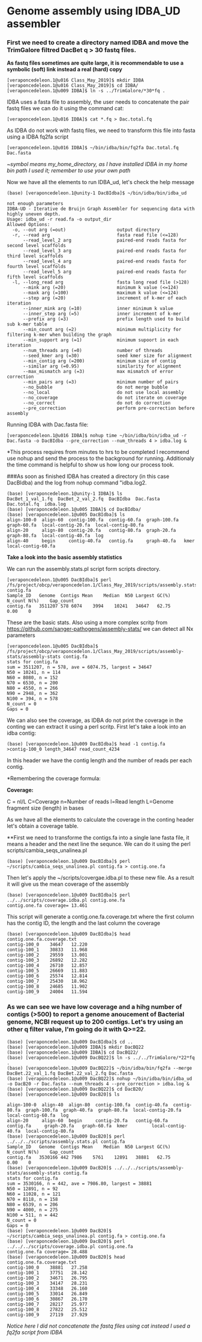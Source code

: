 # Genome assembly using IDBA_UD assembler

### First we need to create a directory named IDBA and move the TrimGalore filtred DacBet q > 30 fastq files.
**As fastq files sometimes are quite large, it is recommendable to use a symbolic (soft) link instead a real (hard) copy**
```console
[veraponcedeleon.1@u016 Class_May_2019]$ mkdir IDBA
[veraponcedeleon.1@u016 Class_May_2019]$ cd IDBA/
[veraponcedeleon.1@u009 IDBA]$ ln -s ../TrimGalore/*30*fq .
```
IDBA uses a fasta file to assembly, the user needs to concatenate the pair fastq files we can do it using the command cat: 
```console
[veraponcedeleon.1@u016 IDBA]$ cat *.fq > Dac.total.fq
```
As IDBA do not work with fastq files, we need to transform this file into fasta using a IDBA fq2fa script 
```Console
[veraponcedeleon.1@u016 IDBA]$ ~/bin/idba/bin/fq2fa Dac.total.fq Dac.fasta
```
*~symbol means my_home_directory, as I have installed IDBA in my home bin path I used it; remember to use your own path*

Now we have all the elements to run IDBA_ud, let's check the help message
```console
(base) [veraponcedeleon.1@unity-1 DacBIdba]$ ~/bin/idba/bin/idba_ud

not enough parameters
IDBA-UD - Iterative de Bruijn Graph Assembler for sequencing data with highly uneven depth.
Usage: idba_ud -r read.fa -o output_dir
Allowed Options:
  -o, --out arg (=out)                   output directory
  -r, --read arg                         fasta read file (<=128)
      --read_level_2 arg                 paired-end reads fasta for second level scaffolds
      --read_level_3 arg                 paired-end reads fasta for third level scaffolds
      --read_level_4 arg                 paired-end reads fasta for fourth level scaffolds
      --read_level_5 arg                 paired-end reads fasta for fifth level scaffolds
  -l, --long_read arg                    fasta long read file (>128)
      --mink arg (=20)                   minimum k value (<=124)
      --maxk arg (=100)                  maximum k value (<=124)
      --step arg (=20)                   increment of k-mer of each iteration
      --inner_mink arg (=10)             inner minimum k value
      --inner_step arg (=5)              inner increment of k-mer
      --prefix arg (=3)                  prefix length used to build sub k-mer table
      --min_count arg (=2)               minimum multiplicity for filtering k-mer when building the graph
      --min_support arg (=1)             minimum supoort in each iteration
      --num_threads arg (=0)             number of threads
      --seed_kmer arg (=30)              seed kmer size for alignment
      --min_contig arg (=200)            minimum size of contig
      --similar arg (=0.95)              similarity for alignment
      --max_mismatch arg (=3)            max mismatch of error correction
      --min_pairs arg (=3)               minimum number of pairs
      --no_bubble                        do not merge bubble
      --no_local                         do not use local assembly
      --no_coverage                      do not iterate on coverage
      --no_correct                       do not do correction
      --pre_correction                   perform pre-correction before assembly

```
Running IDBA with Dac.fasta file:
```console
[veraponcedeleon.1@u016 IDBA]$ nohup time ~/bin/idba/bin/idba_ud -r Dac.fasta -o DacBIdba --pre_correction --num_threads 4 > idba.log &
```
*This process requires from minutes to hrs to be completed I recommend use nohup and send the process to the background for running. Additionaly the time command is helpful to show us how long our process took. 

###As soon as finished IDBA has created a directory (in this case DacBIdba) and the log from nohup command "idba.log2.
```console
(base) [veraponcedeleon.1@unity-1 IDBA]$ ls
DacBet_1_val_1.fq  DacBet_2_val_2.fq  DacBIdba  Dac.fasta  Dac.total.fq  idba.log
(base) [veraponcedeleon.1@u005 IDBA]$ cd DacBIdba/
(base) [veraponcedeleon.1@u005 DacBIdba]$ ls
align-100-0  align-60  contig-100.fa  contig-60.fa  graph-100.fa  graph-60.fa  local-contig-20.fa  local-contig-80.fa
align-20     align-80  contig-20.fa   contig-80.fa  graph-20.fa   graph-80.fa  local-contig-40.fa  log
align-40     begin     contig-40.fa   contig.fa     graph-40.fa   kmer         local-contig-60.fa
```
 **Take a look into the basic assembly statistics**

We can run the assembly.stats.pl script form scripts directory. 
```console
[veraponcedeleon.1@u005 DacBIdba]$ perl /fs/project/obcp/veraponcedelon.1/Class_May_2019/scripts/assembly.stats.pl contig.fa
Sample_ID	Genome	Contigs	Mean	Median	N50	Largest	GC(%)	N_count	N(%)	Gap_count
contig.fa	3511207	578	6074	3994	10241	34647	62.75		0.00	0

```

These are the basic stats. Also using a more complex scritp from https://github.com/sanger-pathogens/assembly-stats/ we can detect all Nx parameters
```console
[veraponcedeleon.1@u005 DacBIdba]$ /fs/project/obcp/veraponcedelon.1/Class_May_2019/scripts/assembly-stats/assembly-stats contig.fa
stats for contig.fa
sum = 3511207, n = 578, ave = 6074.75, largest = 34647
N50 = 10241, n = 114
N60 = 8080, n = 152
N70 = 6530, n = 200
N80 = 4550, n = 266
N90 = 2948, n = 362
N100 = 394, n = 578
N_count = 0
Gaps = 0
```

We can also see the coverage, as IDBA do not print the coverage in the conting we can extract it using a perl scritp. First let's take a look into an idba contig:

```console
(base) [veraponcedeleon.1@u009 DacBIdba]$ head -1 contig.fa 
>contig-100_0 length_34647 read_count_4234
```
In this header we have the contig length and the number of reads per each contig. 

*Remembering the coverage formula:

**Coverage:**


C = nl/L
C=Coverage
n=Number of reads
l=Read length
L=Genome fragment size (length) in bases

As we have all the elements to calculate the coverage in the conting header let's obtain a coverage table.

**First we need to transforme the contigs.fa into a single lane fasta file, it means a header and the next line the sequnce. We can do it using the perl scripts/cambia_seqs_unalinea.pl

```console
(base) [veraponcedeleon.1@u009 DacBIdba]$ perl ~/scripts/cambia_seqs_unalinea.pl contig.fa > contig.one.fa
```

Then let's apply the ~/scripts/covergae.idba.pl to these new file. As a result it will give us the mean coverage of the assembly

```console
(base) [veraponcedeleon.1@u009 DacBIdba]$ perl ../../scripts/coverage.idba.pl contig.one.fa 
contig.one.fa coverage=	13.461
```

This script will generate a contig.one.fa.coverage.txt where the first column has the contig ID, the length and the last column the coverage

```console
(base) [veraponcedeleon.1@u009 DacBIdba]$ head contig.one.fa.coverage.txt 
contig-100_0	34647	12.220
contig-100_1	30833	11.968
contig-100_2	29559	13.001
contig-100_3	26892	12.282
contig-100_4	26710	12.857
contig-100_5	26669	11.883
contig-100_6	25574	12.814
contig-100_7	25430	18.962
contig-100_8	24685	11.902
contig-100_9	24004	11.594
```

### As we can see we have low coverage and a hihg number of contigs (>500) to report a genome anoucement of Bacterial genome, NCBI request up to 200 contigs. Let's try using an other q filter value, I'm going do it with Q>=22.

```console
(base) [veraponcedeleon.1@u009 DacBIdba]$ cd ..
(base) [veraponcedeleon.1@u009 IDBA]$ mkdir DacBQ22
(base) [veraponcedeleon.1@u009 IDBA]$ cd DacBQ22/
(base) [veraponcedeleon.1@u009 DacBQ22]$ ln -s ../../TrimGalore/*22*fq .
(base) [veraponcedeleon.1@u009 DacBQ22]$ ~/bin/idba/bin/fq2fa --merge DacBet.22_val_1.fq DacBet.22_val_2.fq Dac.fasta
(base) [veraponcedeleon.1@u009 DacBQ22]$ nohup ~/bin/idba/bin/idba_ud -o DacB20 -r Dac.fasta --num_threads 4 --pre_correction > idba.log &
(base) [veraponcedeleon.1@u009 DacBQ22]$ cd DacB20/
(base) [veraponcedeleon.1@u009 DacB20]$ ls

align-100-0  align-40  align-80  contig-100.fa  contig-40.fa  contig-80.fa  graph-100.fa  graph-40.fa  graph-80.fa  local-contig-20.fa  local-contig-60.fa  log
align-20     align-60  begin     contig-20.fa   contig-60.fa  contig.fa     graph-20.fa   graph-60.fa  kmer         local-contig-40.fa  local-contig-80.fa
(base) [veraponcedeleon.1@u009 DacB20]$ perl ../../../scripts/assembly.stats.pl contig.fa 
Sample_ID	Genome	Contigs	Mean	Median	N50	Largest	GC(%)	N_count	N(%)	Gap_count
contig.fa	3530166	442	7986	5761	12891	38881	62.75		0.00	0
(base) [veraponcedeleon.1@u009 DacB20]$ ../../../scripts/assembly-stats/assembly-stats contig.fa 
stats for contig.fa
sum = 3530166, n = 442, ave = 7986.80, largest = 38881
N50 = 12891, n = 92
N60 = 11028, n = 121
N70 = 8118, n = 158
N80 = 6539, n = 206
N90 = 4000, n = 275
N100 = 511, n = 442
N_count = 0
Gaps = 0
(base) [veraponcedeleon.1@u009 DacB20]$ ~/scripts/cambia_seqs_unalinea.pl contig.fa > contig.one.fa
(base) [veraponcedeleon.1@u009 DacB20]$ perl ../../../scripts/coverage.idba.pl contig.one.fa 
contig.one.fa coverage=	28.488
(base) [veraponcedeleon.1@u009 DacB20]$ head contig.one.fa.coverage.txt 
contig-100_0	38881	27.258
contig-100_1	37751	28.142
contig-100_2	34671	26.795
contig-100_3	34147	28.231
contig-100_4	33348	26.160
contig-100_5	33014	26.849
contig-100_6	30867	26.170
contig-100_7	28217	25.977
contig-100_8	27822	25.512
contig-100_9	27119	27.929
```

*Notice here I did not concatenate the fastq files using cat instead I used a fq2fa script from IDBA*



